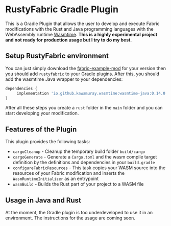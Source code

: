 # RustyFabric Gradle Plugin
This is a Gradle Plugin that allows the user to develop and execute Fabric modifications with the Rust and Java programming languages with the WebAssembly runtime [Wasmtime](https://wasmtime.dev/). **This is a highly experimental project and not ready for production usage but I try to do my best.**

## Setup RustyFabric environment
You can just simply download the [fabric-example-mod](https://github.com/FabricMC/fabric-example-mod) for your version then you should add `rustyfabric` to your Gradle plugins. After this, you should add the wasmtime Java wrapper to your dependencies:
```groovy
dependencies {
	 implementation 'io.github.kawamuray.wasmtime:wasmtime-java:0.14.0'
}
```
After all these steps you create a `rust` folder in the `main` folder and you can start developing your modification.

## Features of the Plugin
This plugin provides the following tasks:
 - `cargoCleanup` - Cleanup the temporary build folder `build/cargo`
 - `cargoGenerate` - Generate a `Cargo.toml` and the wasm compile target definition by the definitions and dependencies in your `build.gradle`
 - `configureFabricResources` - This task copies your WASM source into the resources of your Fabric modification and inserts the `WasmRuntimeInitializer` as an entrypoint
 - `wasmBuild` - Builds the Rust part of your project to a WASM file

## Usage in Java and Rust
At the moment, the Gradle plugin is too underdeveloped to use it in an environment. The instructions for the usage are coming soon.
